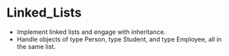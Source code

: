 # Linked_Lists
- Implement linked lists and engage with inheritance.
- Handle objects of type Person, type Student, and type Employee, all in the same list.
